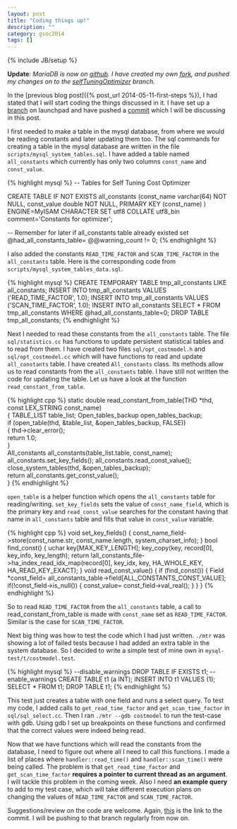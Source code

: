 ```yaml
---
layout: post
title: "Coding things up!"
description: ""
category: gsoc2014
tags: []
---
```

{% include JB/setup %}

**Update**: *MariaDB is now on [github](https://github.com/MariaDB/server). I have created my own [fork](https://github.com/igniting/server), and pushed my changes on to the [selfTuningOptimizer](https://github.com/igniting/server/tree/selfTuningOptimizer) branch.*

In the [previous blog post]({% post_url 2014-05-11-first-steps %}), I had stated that I will start coding the things discussed in it. I have set up a [branch](https://code.launchpad.net/~igniting/maria/maria) on launchpad and have pushed a [commit](http://bazaar.launchpad.net/~igniting/maria/maria/revision/4211) which I will be discussing in this post.

I first needed to make a table in the mysql database, from where we would be reading constants and later updating them too. The sql commands for creating a table in the mysql database are written in the file `scripts/mysql_system_tables.sql`. I have added a table named `all_constants` which currently has only two columns `const_name` and `const_value`.

{% highlight mysql %}
-- Tables for Self Tuning Cost Optimizer

CREATE TABLE IF NOT EXISTS all_constants (const_name varchar(64) NOT NULL, const_value double NOT NULL, PRIMARY KEY (const_name) ) ENGINE=MyISAM CHARACTER SET utf8 COLLATE utf8_bin comment='Constants for optimizer';

-- Remember for later if all_constants table already existed
set @had_all_constants_table= @@warning_count != 0;
{% endhighlight %}

I also added the constants `READ_TIME_FACTOR` and `SCAN_TIME_FACTOR` in the `all_constants` table. Here is the corresponding code from `scripts/mysql_system_tables_data.sql`.

{% highlight mysql %}
CREATE TEMPORARY TABLE tmp_all_constants LIKE all_constants;
INSERT INTO tmp_all_constants VALUES ('READ_TIME_FACTOR', 1.0);
INSERT INTO tmp_all_constants VALUES ('SCAN_TIME_FACTOR', 1.0);
INSERT INTO all_constants SELECT * FROM tmp_all_constants WHERE @had_all_constants_table=0;
DROP TABLE tmp_all_constants;
{% endhighlight %}

Next I needed to read these constants from the `all_constants` table. The file `sql/statistics.cc` has functions to update persistent statistical tables and to read from them. I have created two files `sql/opt_costmodel.h` and `sql/opt_costmodel.cc` which will have functions to read and update `all_constants` table. I have created `All_constants` class. Its methods allow us to read constants from the `all_constants` table. I have still not written the code for updating the table. Let us have a look at the function `read_constant_from_table`.

{% highlight cpp %}
static double read_constant_from_table(THD *thd, const LEX_STRING const_name)      
{ 
  TABLE_LIST table_list;
  Open_tables_backup open_tables_backup;                                           
  if (open_table(thd, &table_list, &open_tables_backup, FALSE))                    
  { 
    thd->clear_error();                                                            
    return 1.0;                                                                    
  }                                                                                
  All_constants all_constants(table_list.table, const_name);                       
  all_constants.set_key_fields();
  all_constants.read_const_value();                                                
  close_system_tables(thd, &open_tables_backup);                                   
  return all_constants.get_const_value();                                          
}
{% endhighlight %}

`open_table` is a helper function which opens the `all_constants` table for reading/writing. `set_key_fields` sets the value of `const_name_field`, which is the primary key and `read_const_value` searches for the constant having that name in `all_constants` table and fills that value in `const_value` variable.

{% highlight cpp %}
void set_key_fields()
{
  const_name_field->store(const_name.str, const_name.length, system_charset_info);
}
bool find_const()
{
  uchar key[MAX_KEY_LENGTH];
  key_copy(key, record[0], key_info, key_length);
  return !all_constants_file->ha_index_read_idx_map(record[0], key_idx, key,
                                                    HA_WHOLE_KEY, HA_READ_KEY_EXACT);
}
void read_const_value()
{
  if (find_const())
  {
    Field *const_field= all_constants_table->field[ALL_CONSTANTS_CONST_VALUE];
    if(!const_field->is_null())
    {
      const_value= const_field->val_real();
    }
  }
}
{% endhighlight %}

So to read `READ_TIME_FACTOR` from the `all_constants` table, a call to read_constant_from_table is made with `const_name` set as `READ_TIME_FACTOR`. Similar is the case for `SCAN_TIME_FACTOR`.

Next big thing was how to test the code which I had just written. `./mtr` was showing a lot of failed tests because I had added an extra table in the system database. So I decided to write a simple test of mine own in `mysql-test/t/costmodel.test`.

{% highlight mysql %}
--disable_warnings
DROP TABLE IF EXISTS t1;
--enable_warnings
CREATE TABLE t1 (a INT);
INSERT INTO t1 VALUES (1);
SELECT * FROM t1;
DROP TABLE t1;
{% endhighlight %}

This test just creates a table with one field and runs a select query. To test my code, I added calls to `get_read_time_factor` and `get_scan_time_factor` in `sql/sql_select.cc`. Then I ran `./mtr --gdb costmodel` to run the test-case with gdb. Using gdb I set up breakpoints on these functions and confirmed that the correct values were indeed being read.

Now that we have functions which will read the constants from the database, I need to figure out where all I need to call this functions. I made a list of places where `handler::read_time()` and `handler::scan_time()` were being called. The problem is that `get_read_time_factor` and `get_scan_time_factor` **requires a pointer to current thread as an argument**. I will tackle this problem in the coming week. Also I need **an example query** to add to my test case, which will take different execution plans on changing the values of `READ_TIME_FACTOR` and `SCAN_TIME_FACTOR`.

Suggestions/review on the code are welcome. Again, [this](http://bazaar.launchpad.net/~igniting/maria/maria/revision/4211) is the link to the commit. I will be pushing to that branch regularly from now on.
